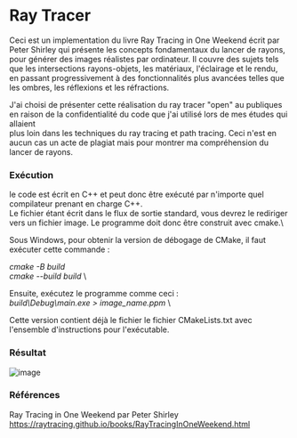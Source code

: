 # Ray Tracer

Ceci est un implementation du livre Ray Tracing in One Weekend écrit par Peter Shirley qui présente les concepts fondamentaux du lancer de rayons,\
pour générer des images réalistes par ordinateur. Il couvre des sujets tels que les intersections rayons-objets, les matériaux, l'éclairage et le rendu, \
en passant progressivement à des fonctionnalités plus avancées telles que les ombres, les réflexions et les réfractions.

J'ai choisi de présenter cette réalisation du ray tracer "open" au publiques en raison de la confidentialité du code que j'ai utilisé lors de mes études qui allaient \
plus loin dans les techniques du ray tracing et path tracing. Ceci n'est en aucun cas un acte de plagiat mais pour montrer ma compréhension du lancer de rayons.
 
### Exécution
le code est écrit en C++ et peut donc être exécuté par n'importe quel compilateur prenant en charge C++.\
Le fichier étant écrit dans le flux de sortie standard, vous devrez le rediriger vers un fichier image. Le programme doit donc être construit avec cmake.\

Sous Windows, pour obtenir la version de débogage de CMake, il faut exécuter cette commande :

*cmake -B build* \
*cmake --build build* \

Ensuite, exécutez le programme comme ceci : \
*build\Debug\main.exe > image_name.ppm* \

Cette version contient déjà le fichier le fichier CMakeLists.txt avec l'ensemble d'instructions pour l'exécutable.

### Résultat
![image](https://github.com/turfa00/Ray_Tracer/assets/80334127/0205ad9e-3958-4608-904a-9193d29c3681)

### Références
Ray Tracing in One Weekend par Peter Shirley \
https://raytracing.github.io/books/RayTracingInOneWeekend.html
